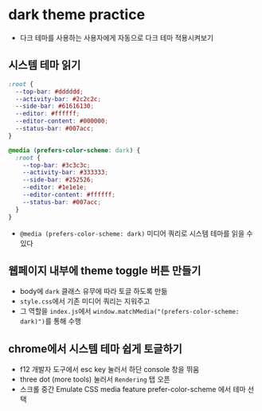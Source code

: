 # dark theme practice

- 다크 테마를 사용하는 사용자에게 자동으로 다크 테마 적용시켜보기

## 시스템 테마 읽기

```css style.css
:root {
  --top-bar: #dddddd;
  --activity-bar: #2c2c2c;
  --side-bar: #61616130;
  --editor: #ffffff;
  --editor-content: #000000;
  --status-bar: #007acc;
}

@media (prefers-color-scheme: dark) {
  :root {
    --top-bar: #3c3c3c;
    --activity-bar: #333333;
    --side-bar: #252526;
    --editor: #1e1e1e;
    --editor-content: #ffffff;
    --status-bar: #007acc;
  }
}
```

- `@media (prefers-color-scheme: dark)` 미디어 쿼리로 시스템 테마를 읽을 수 있다

## 웹페이지 내부에 theme toggle 버튼 만들기

- body에 `dark` 클래스 유무에 따라 토글 하도록 만듦
- `style.css`에서 기존 미디어 쿼리는 지워주고
- 그 역할을 `index.js`에서 `window.matchMedia("(prefers-color-scheme: dark)")`를 통해 수행

## chrome에서 시스템 테마 쉽게 토글하기

- f12 개발자 도구에서 esc key 눌러서 하단 console 창을 뛰움
- three dot (more tools) 눌러서 `Rendering` 탭 오픈
- 스크롤 중간 Emulate CSS media feature prefer-color-scheme 에서 테마 선택
